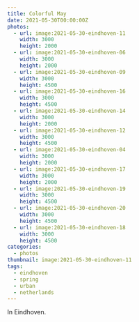 ```yaml
---
title: Colorful May
date: 2021-05-30T00:00:00Z
photos:
  - url: image:2021-05-30-eindhoven-11
    width: 3000
    height: 2000
  - url: image:2021-05-30-eindhoven-06
    width: 3000
    height: 2000
  - url: image:2021-05-30-eindhoven-09
    width: 3000
    height: 4500
  - url: image:2021-05-30-eindhoven-16
    width: 3000
    height: 4500
  - url: image:2021-05-30-eindhoven-14
    width: 3000
    height: 2000
  - url: image:2021-05-30-eindhoven-12
    width: 3000
    height: 4500
  - url: image:2021-05-30-eindhoven-04
    width: 3000
    height: 2000
  - url: image:2021-05-30-eindhoven-17
    width: 3000
    height: 2000
  - url: image:2021-05-30-eindhoven-19
    width: 3000
    height: 4500
  - url: image:2021-05-30-eindhoven-20
    width: 3000
    height: 4500
  - url: image:2021-05-30-eindhoven-18
    width: 3000
    height: 4500
categories:
  - photos
thumbnail: image:2021-05-30-eindhoven-11
tags:
  - eindhoven
  - spring
  - urban
  - netherlands
---
```


In Eindhoven.

<style>
.fg-2021-05-30-colorful-may {
  grid-template-columns: repeat(3, 1fr);
  grid-template-areas:
    "a a a"
    "b b c"
    "d e f"
    "d g f"
    "h h h"
    "i j k";
}

.fg-2021-05-30-colorful-may > *:nth-child(1) { grid-area: a; }
.fg-2021-05-30-colorful-may > *:nth-child(2) { grid-area: b; }
.fg-2021-05-30-colorful-may > *:nth-child(3) { grid-area: c; }
.fg-2021-05-30-colorful-may > *:nth-child(4) { grid-area: d; }
.fg-2021-05-30-colorful-may > *:nth-child(5) { grid-area: e; }
.fg-2021-05-30-colorful-may > *:nth-child(6) { grid-area: f; }
.fg-2021-05-30-colorful-may > *:nth-child(7) { grid-area: g; }
.fg-2021-05-30-colorful-may > *:nth-child(8) { grid-area: h; }
.fg-2021-05-30-colorful-may > *:nth-child(9) { grid-area: i; }
.fg-2021-05-30-colorful-may > *:nth-child(10) { grid-area: j; }
.fg-2021-05-30-colorful-may > *:nth-child(11) { grid-area: k; }
</style>
